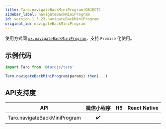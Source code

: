 ```yaml
---
title: Taro.navigateBackMiniProgram(OBJECT)
sidebar_label: navigateBackMiniProgram
id: version-1.3.23-navigateBackMiniProgram
original_id: navigateBackMiniProgram
---
```



使用方式同 [`wx.navigateBackMiniProgram`](https://developers.weixin.qq.com/miniprogram/dev/api/wx.navigateBackMiniProgram.html)，支持 `Promise` 化使用。

## 示例代码

```jsx
import Taro from '@tarojs/taro'

Taro.navigateBackMiniProgram(params).then(...)
```



## API支持度


| API | 微信小程序 | H5 | React Native |
| :-: | :-: | :-: | :-: |
| Taro.navigateBackMiniProgram | ✔️ |  |  |

